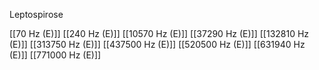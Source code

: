 Leptospirose

[[70 Hz (E)]]
[[240 Hz (E)]]
[[10570 Hz (E)]]
[[37290 Hz (E)]]
[[132810 Hz (E)]]
[[313750 Hz (E)]]
[[437500 Hz (E)]]
[[520500 Hz (E)]]
[[631940 Hz (E)]]
[[771000 Hz (E)]]